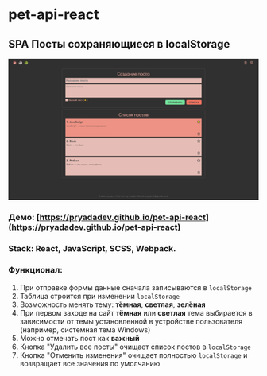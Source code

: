 # pet-api-react

## SPA Посты сохраняющиеся в localStorage

![Пример картинки](example.png)

### Демо: [https://pryadadev.github.io/pet-api-react](https://pryadadev.github.io/pet-api-react)

### Stack: React, JavaScript, SCSS, Webpack.

### Функционал:
1) При отправке формы данные сначала записываются в `localStorage`
2) Таблица строится при изменении `localStorage`
3) Возможность менять тему: **тёмная**, **светлая**, **зелёная**
4) При первом заходе на сайт **тёмная** или **светлая** тема выбирается в зависимости от темы установленной в устройстве пользователя (например, системная тема Windows)
5) Можно отмечать пост как **важный**
6) Кнопка "Удалить все посты" очищает список постов в `localStorage`
7) Кнопка "Отменить изменения" очищает полностью `localStorage` и возвращает все значения по умолчанию
